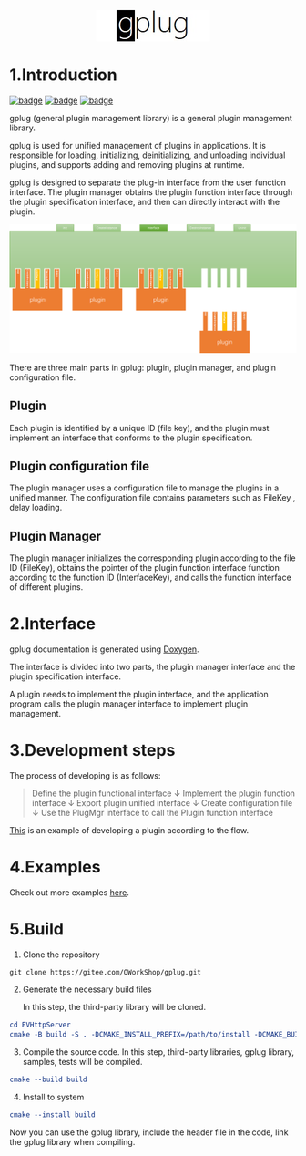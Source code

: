 <p align="center">
  <img src="./doxygen/Logo.jpg" alt="gplug logo"/>
</p>

# 1.Introduction

[![badge](https://img.shields.io/badge/license-Zlib-blue)](./LICENSE.txt)
[![badge](https://img.shields.io/badge/document-doxygen-brightgreen)](./doc)
[![badge](https://img.shields.io/badge/platform-windows%20%7C%20linux-green)](./README.md)

gplug (general plugin management library) is a general plugin management library.

gplug is used for unified management of plugins in applications. It is responsible for loading, initializing, deinitializing, and unloading individual plugins, and supports adding and removing plugins at runtime.

gplug is designed to separate the plug-in interface from the user function interface. The plugin manager obtains the plugin function interface through the plugin specification interface, and then can directly interact with the plugin.

![plugin](./docs/markdown/pic/plugin.png)

There are three main parts in gplug: plugin, plugin manager, and plugin configuration file.

## Plugin

Each plugin is identified by a unique ID (file key), and the plugin must implement an interface that conforms to the plugin specification.

## Plugin configuration file

The plugin manager uses a configuration file to manage the plugins in a unified manner. The configuration file contains parameters such as FileKey , delay loading.

## Plugin Manager

The plugin manager initializes the corresponding plugin according to the file ID (FileKey), obtains the pointer of the plugin function interface function according to the function ID (InterfaceKey), and calls the function interface of different plugins.

# 2.Interface

gplug documentation is generated using  [Doxygen](http://www.doxygen.org/).

The interface is divided into two parts, the plugin manager interface and the plugin specification interface.

A plugin needs to implement the plugin interface, and the application program calls the plugin manager interface to implement plugin management.

# 3.Development steps

The process of developing is as follows:

>Define the plugin functional interface
>        ↓
>Implement the plugin function interface
>        ↓
>Export plugin unified interface
>        ↓
>Create configuration file
>        ↓
>Use the PlugMgr interface to call the Plugin function interface

[This](./docs/markdown/1.DevelopmentProcess/README.md) is an example of developing a plugin according to the flow.

# 4.Examples

Check out more examples [here](./example/README.md).


# 5.Build


1. Clone the repository

```shell
git clone https://gitee.com/QWorkShop/gplug.git
```

2. Generate the necessary build files

   In this step, the third-party library will be cloned.

```cmake
cd EVHttpServer
cmake -B build -S . -DCMAKE_INSTALL_PREFIX=/path/to/install -DCMAKE_BUILD_TYPE=Release
```

3. Compile the source code. In this step, third-party libraries, gplug library, samples, tests will be compiled.

```cmake
cmake --build build
```

4. Install to system

```cmake
cmake --install build
```

Now you can use the gplug library, include the header file in the code, link  the gplug library when compiling.



